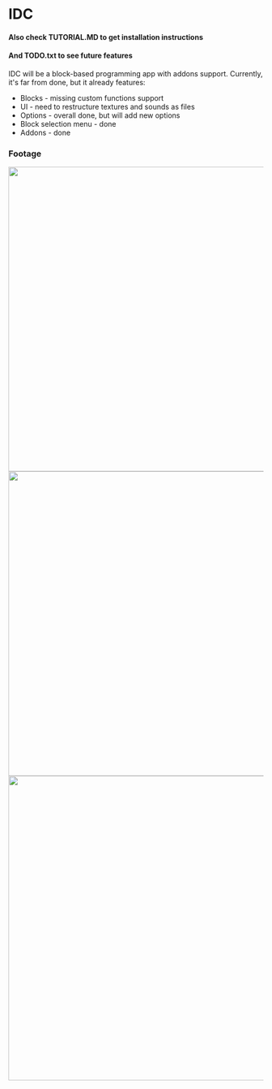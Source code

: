 # IDC

#### Also check TUTORIAL.MD to get installation instructions
#### And TODO.txt to see future features
IDC will be a block-based programming app with addons support. Currently, it's far from done, but it already features:
- Blocks - missing custom functions support
- UI - need to restructure textures and sounds as files
- Options - overall done, but will add new options
- Block selection menu - done
- Addons - done

### Footage
<p>
  <img src="https://raw.githubusercontent.com/ndrnmnk/ndrnmnk/main/IDC-screen0.png" height="600"/>
  <img src="https://raw.githubusercontent.com/ndrnmnk/ndrnmnk/main/IDC-screen1.png" height="600"/>
  <img src="https://raw.githubusercontent.com/ndrnmnk/ndrnmnk/main/IDC-customization.png" height="600"/>
</p>